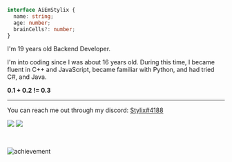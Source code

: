 ```ts
interface AiEmStylix {
  name: string;
  age: number;
  brainCells?: number;
}
```

I'm 19 years old Backend Developer.

I'm into coding since I was about 16 years old. During this time, I became fluent in C++ and JavaScript, became familiar with Python, and had tried C#, and Java.

**0.1 + 0.2 != 0.3**

---

You can reach me out through my discord: <a href="https://discord.com/users/524214566201065473" target="_blank">Stylix#4188</a>

![](https://raw.githubusercontent.com/AiEmStylix/github-stats/master/generated/overview.svg#gh-dark-mode-only)
![](https://raw.githubusercontent.com/AiEmStylix/github-stats/master/generated/languages.svg#gh-dark-mode-only)



<br/>

![achievement](https://user-images.githubusercontent.com/79142358/201485976-659bcdc0-75ed-4609-8dc4-7ca4ffd2ff7a.png)
